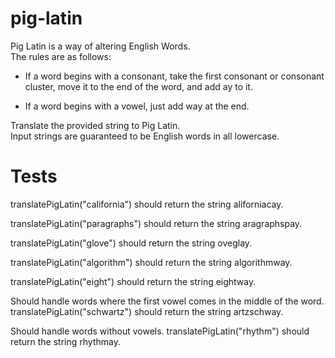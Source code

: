 # pig-latin
Pig Latin is a way of altering English Words.  
 The rules are as follows:

- If a word begins with a consonant, take the first consonant or consonant cluster, move it to the end of the word, and add ay to it.  


- If a word begins with a vowel, just add way at the end.  


Translate the provided string to Pig Latin.  
 Input strings are guaranteed to be English words in all lowercase.  


# Tests

translatePigLatin("california") should return the string aliforniacay.  

translatePigLatin("paragraphs") should return the string aragraphspay.  

translatePigLatin("glove") should return the string oveglay.  

translatePigLatin("algorithm") should return the string algorithmway.  

translatePigLatin("eight") should return the string eightway.  

Should handle words where the first vowel comes in the middle of the word. translatePigLatin("schwartz") should return the string artzschway.  

Should handle words without vowels. translatePigLatin("rhythm") should return the string rhythmay.  

